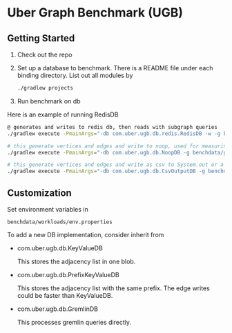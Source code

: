 Uber Graph Benchmark (UGB)
====================================

Getting Started
---------------

1. Check out the repo

2. Set up a database to benchmark. There is a README file under each binding 
   directory. List out all modules by
   ```sh
   ./gradlew projects
   ```

3. Run benchmark on db

  Here is an example of running RedisDB
  ```sh
  @ generates and writes to redis db, then reads with subgraph queries
  ./gradlew execute -PmainArgs="-db com.uber.ugb.db.redis.RedisDB -w -g benchdata/graphs/trips -b benchdata/workloads/workloada -r"

  # this generate vertices and edges and write to noop, used for measuring data gen performance
  ./gradlew execute -PmainArgs="-db com.uber.ugb.db.NoopDB -g benchdata/graphs/trips -b benchdata/workloads/workloada -w"

  # this generate vertices and edges and write as csv to System.out or a file
  ./gradlew execute -PmainArgs="-db com.uber.ugb.db.CsvOutputDB -g benchdata/graphs/trips -b benchdata/workloads/workloada -w"

  ```

Customization
---------------


Set environment variables in

  ```text
  benchdata/workloads/env.properties
  ```

To add a new DB implementation, consider inherit from
  * com.uber.ugb.db.KeyValueDB
    
    This stores the adjacency list in one blob.

  * com.uber.ugb.db.PrefixKeyValueDB
  
    This stores the adjacency list with the same prefix. The edge writes could be faster than KeyValueDB.

  * com.uber.ugb.db.GremlinDB

    This processes gremlin queries directly.

